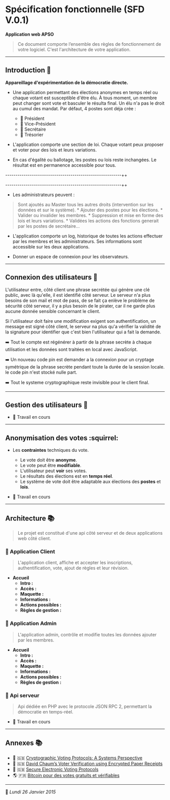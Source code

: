 # Spécification fonctionnelle (SFD V.0.1)

**Application web APSO**

> Ce document comporte l’ensemble des règles de fonctionnement de votre logiciel. C'est l'architecture de votre application.

***

## Introduction :book:

**Appareillage d'expérimentation de la démocratie directe.**

* Une application permettant des élections anonymes en temps réel ou chaque votant est susceptible d'être élu. À tous moment, un membre peut changer sont vote et basculer le résulta final. Un élu n'a pas le droit au cumul des mandat. Par défaut, 4 postes sont déja crée :
	* :bust_in_silhouette: Président
	* :bust_in_silhouette: Vice-Président
	* :bust_in_silhouette: Secrétaire
	* :bust_in_silhouette: Trésorier

* L'application comporte une section de loi. Chaque votant peux proposer et voter pour des lois et leurs variations.

* En cas d'égalité ou ballotage, les postes ou lois reste inchangées. Le résultat est en permanence accessible pour tous.

---------------------------------------------------------++

---------------------------------------------------------++

* Les administrateurs peuvent :
> Sont ajoutés au Master tous les autres droits (intervention sur les données et sur le système).
	* Ajouter des postes pour les élections.
	* Valider ou invalider les membres.
	* Suppression et mise en forme des lois et leurs variations.
	* Validées les actions des fonctions generait par les postes de secrétaire...

* L'application comporte un log, historique de toutes les actions effectuer par les membres et les administrateurs. Ses informations sont accessible sur les deux applications.

* Donner un espace de connexion pour les observateurs.

***

## Connexion des utilisateurs :closed_lock_with_key:

L'utilisateur entre, côté client une phrase secrétée qui génère une clé public, avec là qu'elle, il est identifié côté serveur. Le serveur n'a plus besoins de son mail et mot de pass, de se fait ça enlève le problème de sécurité côté serveur, il y a plus besoin de le pirater, car il ne garde plus aucune donnée sensible concernant le client.

Si l'utilisateur doit faire une modification exigent son authentification, un message est signé côté client, le serveur na plus qu'a vérifier la validité de la signature pour identifier que c'est bien l'utilisateur qui a fait la demande.

:arrow_right: Tout le compte est régénérer à partir de la phrase secrète à chaque utilisation et les données sont traitées en local avec JavaScript.

:arrow_right: Un nouveau code pin est demander a la connexion pour un cryptage symétrique de la phrase secrète pendant toute la durée de la session locale. le code pin n'est stocké nulle part.

:arrow_right: Tout le systeme cryptographique reste invisible pour le client final.

***

## Gestion des utilisateurs :busts_in_silhouette:

* :construction: Travail en cours

***

## Anonymisation des votes :squirrel:

* Les **contraintes** techniques du vote.
	* Le vote doit être **anonyme**.
	* Le vote peut être **modifiable**.
	* L'utilisateur peut **voir** ses votes.
	* Le résultats des élections est en **temps réel**.
	* Le système de vote doit être adaptable aux élections des **postes** et **lois**.

* :construction: Travail en cours

***

## Architecture :books:

> Le projet est constitué d'une api côté serveur et de deux applications web côté client.

### :green_book: Application Client

> L'application client, affiche et accepter les inscriptions, authentification, vote, ajout de règles et leur révision.

* **Accueil**
	* **Intro :**
	* **Accès :**
	* **Maquette :**
	* **Informations :**
	* **Actions possibles :**
	* **Règles de gestion :**

### :closed_book: Application Admin

> L'application admin, contrôle et modifie toutes les données ajouter par les membres.

* **Accueil**
	* **Intro :**
	* **Accès :**
	* **Maquette :**
	* **Informations :**
	* **Actions possibles :**
	* **Règles de gestion :**

### :blue_book: Api serveur

> Api dédiée en PHP avec le protocole JSON RPC 2, permettant la démocratie en temps-réel.

* :construction: Travail en cours

***

## Annexes :books:

* :page_facing_up: :gb: [Cryptographic Voting Protocols: A Systems Perspective](annexes/karlof.pdf)
* :page_facing_up: :gb: [David Chaum’s Voter Verification using Encrypted Paper Receipts](annexes/voter_verification_using_Encrypte.pdf)
* :page_facing_up: :gb: [Secure Electronic Voting Protocols](annexes/voting4hb.pdf)
* :earth_americas: :fr: [Bitcoin pour des votes gratuits et vérifiables](http://www.e-ducat.fr/bitcoin-pour-des-votes-gratuits-et-verifiables/)

***

:date: *Lundi 26 Janvier 2015*
